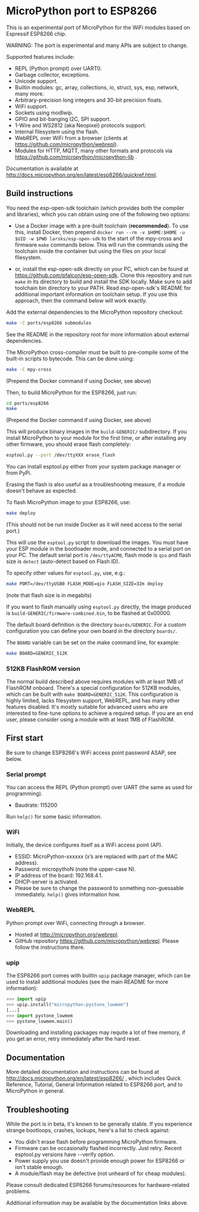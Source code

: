 # MicroPython port to ESP8266

This is an experimental port of MicroPython for the WiFi modules based
on Espressif ESP8266 chip.

WARNING: The port is experimental and many APIs are subject to change.

Supported features include:

- REPL (Python prompt) over UART0.
- Garbage collector, exceptions.
- Unicode support.
- Builtin modules: gc, array, collections, io, struct, sys, esp, network,
  many more.
- Arbitrary-precision long integers and 30-bit precision floats.
- WiFi support.
- Sockets using modlwip.
- GPIO and bit-banging I2C, SPI support.
- 1-Wire and WS2812 (aka Neopixel) protocols support.
- Internal filesystem using the flash.
- WebREPL over WiFi from a browser (clients at <https://github.com/micropython/webrepl>).
- Modules for HTTP, MQTT, many other formats and protocols via
  <https://github.com/micropython/micropython-lib> .

Documentation is available at <http://docs.micropython.org/en/latest/esp8266/quickref.html>.

## Build instructions

You need the esp-open-sdk toolchain (which provides both the compiler and libraries), which
you can obtain using one of the following two options:

- Use a Docker image with a pre-built toolchain (**recommended**). To use
  this, install Docker, then prepend `docker run --rm -v $HOME:$HOME -u $UID
  -w $PWD larsks/esp-open-sdk` to the start of the mpy-cross and firmware
  `make` commands below. This will run the commands using the toolchain inside
  the container but using the files on your local filesystem.

- or, install the esp-open-sdk directly on your PC, which can be found at
  <https://github.com/pfalcon/esp-open-sdk>. Clone this repository and
  run `make` in its directory to build and install the SDK locally.  Make sure
  to add toolchain bin directory to your PATH.  Read esp-open-sdk's README for
  additional important information on toolchain setup.
  If you use this approach, then the command below will work exactly.

Add the external dependencies to the MicroPython repository checkout:

```bash
make -C ports/esp8266 submodules
```

See the README in the repository root for more information about external
dependencies.

The MicroPython cross-compiler must be built to pre-compile some of the
built-in scripts to bytecode.  This can be done using:

```bash
make -C mpy-cross
```

(Prepend the Docker command if using Docker, see above)

Then, to build MicroPython for the ESP8266, just run:

```bash
cd ports/esp8266
make
```

(Prepend the Docker command if using Docker, see above)

This will produce binary images in the `build-GENERIC/` subdirectory. If you
install MicroPython to your module for the first time, or after installing any
other firmware, you should erase flash completely:

```bash
esptool.py --port /dev/ttyXXX erase_flash
```

You can install esptool.py either from your system package manager or from PyPi.

Erasing the flash is also useful as a troubleshooting measure, if a module doesn't
behave as expected.

To flash MicroPython image to your ESP8266, use:

```bash
make deploy
```

(This should not be run inside Docker as it will need access to the serial port.)

This will use the `esptool.py` script to download the images.  You must have
your ESP module in the bootloader mode, and connected to a serial port on your PC.
The default serial port is `/dev/ttyACM0`, flash mode is `qio` and flash size is
`detect` (auto-detect based on Flash ID).

To specify other values for `esptool.py`, use, e.g.:

```bash
make PORT=/dev/ttyUSB0 FLASH_MODE=qio FLASH_SIZE=32m deploy
```

(note that flash size is in megabits)

If you want to flash manually using `esptool.py` directly, the image produced is
`build-GENERIC/firmware-combined.bin`, to be flashed at 0x00000.

The default board definition is the directory `boards/GENERIC`.
For a custom configuration you can define your own board in the directory `boards/`.

The `BOARD` variable can be set on the make command line, for example:

```bash
make BOARD=GENERIC_512K
```

### 512KB FlashROM version

The normal build described above requires modules with at least 1MB of FlashROM
onboard. There's a special configuration for 512KB modules, which can be
built with `make BOARD=GENERIC_512K`. This configuration is highly limited, lacks
filesystem support, WebREPL, and has many other features disabled. It's mostly
suitable for advanced users who are interested to fine-tune options to achieve a
required setup. If you are an end user, please consider using a module with at
least 1MB of FlashROM.

## First start

Be sure to change ESP8266's WiFi access point password ASAP, see below.

### Serial prompt

You can access the REPL (Python prompt) over UART (the same as used for
programming).

- Baudrate: 115200

Run `help()` for some basic information.

### WiFi

Initially, the device configures itself as a WiFi access point (AP).

- ESSID: MicroPython-xxxxxx (x’s are replaced with part of the MAC address).
- Password: micropythoN (note the upper-case N).
- IP address of the board: 192.168.4.1.
- DHCP-server is activated.
- Please be sure to change the password to something non-guessable
  immediately. `help()` gives information how.

### WebREPL

Python prompt over WiFi, connecting through a browser.

- Hosted at <http://micropython.org/webrepl>.
- GitHub repository <https://github.com/micropython/webrepl>.
  Please follow the instructions there.

### upip

The ESP8266 port comes with builtin `upip` package manager, which can
be used to install additional modules (see the main README for more
information):

```python
>>> import upip
>>> upip.install("micropython-pystone_lowmem")
[...]
>>> import pystone_lowmem
>>> pystone_lowmem.main()
```

Downloading and installing packages may requite a lot of free memory,
if you get an error, retry immediately after the hard reset.

## Documentation

More detailed documentation and instructions can be found at
<http://docs.micropython.org/en/latest/esp8266/> , which includes Quick
Reference, Tutorial, General Information related to ESP8266 port, and
to MicroPython in general.

## Troubleshooting

While the port is in beta, it's known to be generally stable. If you
experience strange bootloops, crashes, lockups, here's a list to check against:

- You didn't erase flash before programming MicroPython firmware.
- Firmware can be occasionally flashed incorrectly. Just retry. Recent
  esptool.py versions have --verify option.
- Power supply you use doesn't provide enough power for ESP8266 or isn't
  stable enough.
- A module/flash may be defective (not unheard of for cheap modules).

Please consult dedicated ESP8266 forums/resources for hardware-related
problems.

Additional information may be available by the documentation links above.
